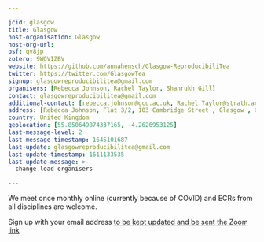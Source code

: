 ```yaml
---

jcid: glasgow
title: Glasgow
host-organisation: Glasgow
host-org-url: 
osf: qv8jp
zotero: 9WQVIZBV
website: https://github.com/annahensch/Glasgow-ReproducibiliTea
twitter: https://twitter.com/GlasgowTea
signup: glasgowreproducibilitea@gmail.com
organisers: [Rebecca Johnson, Rachel Taylor, Shahrukh Gill]
contact: glasgowreproducibilitea@gmail.com
additional-contact: [rebecca.johnson@gcu.ac.uk, Rachel.Taylor@strath.ac.uk]
address: [Rebecca Johnson, Flat 3/2, 103 Cambridge Street , Glasgow , G3 6RU]
country: United Kingdom
geolocation: [55.850649874337165, -4.2626953125]
last-message-level: 2
last-message-timestamp: 1645101687
last-update: glasgowreproducibilitea@gmail.com
last-update-timestamp: 1611133535
last-update-message: >-
  change lead organisers 

---
```


We meet once monthly online (currently because of COVID) and ECRs from all disciplines are welcome.

Sign up with your email address [to be kept updated and be sent the Zoom link](https://forms.office.com/Pages/ResponsePage.aspx?id=KVxybjp2UE-B8i4lTwEzyC_C7bWZ0HxKrMAg9Cgt4G9UMU84VVFCMFdUMkkwT0JQRTU5VDFRTFgwSy4u)
